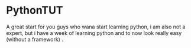 # PythonTUT

A great start for you guys who wana start learning python, i am also not a expert, but i have a week of learning python and to now look really easy (without a framework) .
